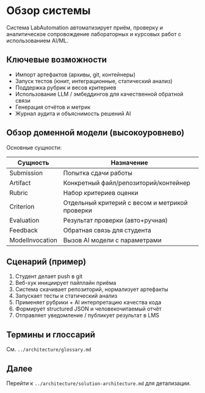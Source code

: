 # Обзор системы

Система LabAutomation автоматизирует приём, проверку и аналитическое сопровождение лабораторных и курсовых работ с использованием AI/ML.

## Ключевые возможности

- Импорт артефактов (архивы, git, контейнеры)
- Запуск тестов (юнит, интеграционные, статический анализ)
- Поддержка рубрик и весов критериев
- Использование LLM / эмбеддингов для качественной обратной связи
- Генерация отчётов и метрик
- Журнал аудита и объяснимость решений AI

## Обзор доменной модели (высокоуровнево)

Основные сущности:

| Сущность | Назначение |
|----------|------------|
| Submission | Попытка сдачи работы |
| Artifact | Конкретный файл/репозиторий/контейнер |
| Rubric | Набор критериев оценки |
| Criterion | Отдельный критерий с весом и метрикой проверки |
| Evaluation | Результат проверки (авто+ручная) |
| Feedback | Обратная связь для студента |
| ModelInvocation | Вызов AI модели с параметрами |

## Сценарий (пример)

1. Студент делает push в git
2. Веб-хук инициирует пайплайн приёма
3. Система скачивает репозиторий, нормализует артефакты
4. Запускает тесты и статический анализ
5. Применяет рубрики + AI интерпретацию качества кода
6. Формирует structured JSON и человекочитаемый отчёт
7. Отправляет уведомление / публикует результат в LMS

## Термины и глоссарий

См. `../architecture/glossary.md`

## Далее

Перейти к `../architecture/solution-architecture.md` для детализации.
